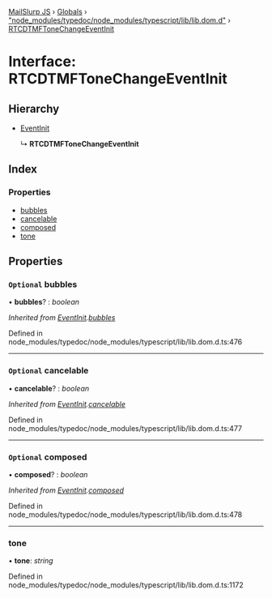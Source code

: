 [MailSlurp JS](../README.md) › [Globals](../globals.md) › ["node_modules/typedoc/node_modules/typescript/lib/lib.dom.d"](../modules/_node_modules_typedoc_node_modules_typescript_lib_lib_dom_d_.md) › [RTCDTMFToneChangeEventInit](_node_modules_typedoc_node_modules_typescript_lib_lib_dom_d_.rtcdtmftonechangeeventinit.md)

# Interface: RTCDTMFToneChangeEventInit

## Hierarchy

* [EventInit](_node_modules_typedoc_node_modules_typescript_lib_lib_dom_d_.eventinit.md)

  ↳ **RTCDTMFToneChangeEventInit**

## Index

### Properties

* [bubbles](_node_modules_typedoc_node_modules_typescript_lib_lib_dom_d_.rtcdtmftonechangeeventinit.md#optional-bubbles)
* [cancelable](_node_modules_typedoc_node_modules_typescript_lib_lib_dom_d_.rtcdtmftonechangeeventinit.md#optional-cancelable)
* [composed](_node_modules_typedoc_node_modules_typescript_lib_lib_dom_d_.rtcdtmftonechangeeventinit.md#optional-composed)
* [tone](_node_modules_typedoc_node_modules_typescript_lib_lib_dom_d_.rtcdtmftonechangeeventinit.md#tone)

## Properties

### `Optional` bubbles

• **bubbles**? : *boolean*

*Inherited from [EventInit](_node_modules_typedoc_node_modules_typescript_lib_lib_dom_d_.eventinit.md).[bubbles](_node_modules_typedoc_node_modules_typescript_lib_lib_dom_d_.eventinit.md#optional-bubbles)*

Defined in node_modules/typedoc/node_modules/typescript/lib/lib.dom.d.ts:476

___

### `Optional` cancelable

• **cancelable**? : *boolean*

*Inherited from [EventInit](_node_modules_typedoc_node_modules_typescript_lib_lib_dom_d_.eventinit.md).[cancelable](_node_modules_typedoc_node_modules_typescript_lib_lib_dom_d_.eventinit.md#optional-cancelable)*

Defined in node_modules/typedoc/node_modules/typescript/lib/lib.dom.d.ts:477

___

### `Optional` composed

• **composed**? : *boolean*

*Inherited from [EventInit](_node_modules_typedoc_node_modules_typescript_lib_lib_dom_d_.eventinit.md).[composed](_node_modules_typedoc_node_modules_typescript_lib_lib_dom_d_.eventinit.md#optional-composed)*

Defined in node_modules/typedoc/node_modules/typescript/lib/lib.dom.d.ts:478

___

###  tone

• **tone**: *string*

Defined in node_modules/typedoc/node_modules/typescript/lib/lib.dom.d.ts:1172
